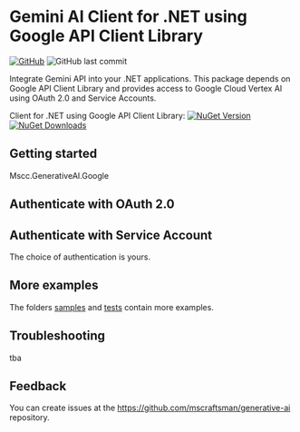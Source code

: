 # Gemini AI Client for .NET using Google API Client Library
[![GitHub](https://img.shields.io/github/license/mscraftsman/generative-ai)](https://github.com/mscraftsman/generative-ai/blob/main/LICENSE)
![GitHub last commit](https://img.shields.io/github/last-commit/mscraftsman/generative-ai)

Integrate Gemini API into your .NET applications. This package depends on Google API Client Library and provides access to Google Cloud Vertex AI using OAuth 2.0 and Service Accounts.

Client for .NET using Google API Client Library:
[![NuGet Version](https://img.shields.io/nuget/v/Mscc.GenerativeAI.Google)](https://www.nuget.org/packages/Mscc.GenerativeAI.Google/)
[![NuGet Downloads](https://img.shields.io/nuget/dt/Mscc.GenerativeAI.Google)](https://www.nuget.org/packages/Mscc.GenerativeAI.Google/)

## Getting started

Mscc.GenerativeAI.Google

## Authenticate with OAuth 2.0

## Authenticate with Service Account

The choice of authentication is yours.

## More examples

The folders [samples](../samples/) and [tests](../tests/) contain more examples.

## Troubleshooting

tba

## Feedback

You can create issues at the <https://github.com/mscraftsman/generative-ai> repository.
